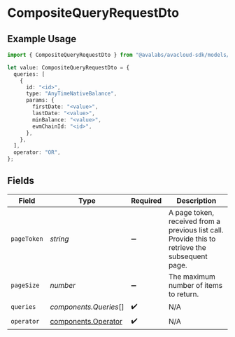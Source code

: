 # CompositeQueryRequestDto

## Example Usage

```typescript
import { CompositeQueryRequestDto } from "@avalabs/avacloud-sdk/models/components";

let value: CompositeQueryRequestDto = {
  queries: [
    {
      id: "<id>",
      type: "AnyTimeNativeBalance",
      params: {
        firstDate: "<value>",
        lastDate: "<value>",
        minBalance: "<value>",
        evmChainId: "<id>",
      },
    },
  ],
  operator: "OR",
};
```

## Fields

| Field                                                                                           | Type                                                                                            | Required                                                                                        | Description                                                                                     |
| ----------------------------------------------------------------------------------------------- | ----------------------------------------------------------------------------------------------- | ----------------------------------------------------------------------------------------------- | ----------------------------------------------------------------------------------------------- |
| `pageToken`                                                                                     | *string*                                                                                        | :heavy_minus_sign:                                                                              | A page token, received from a previous list call. Provide this to retrieve the subsequent page. |
| `pageSize`                                                                                      | *number*                                                                                        | :heavy_minus_sign:                                                                              | The maximum number of items to return.                                                          |
| `queries`                                                                                       | *components.Queries*[]                                                                          | :heavy_check_mark:                                                                              | N/A                                                                                             |
| `operator`                                                                                      | [components.Operator](../../models/components/operator.md)                                      | :heavy_check_mark:                                                                              | N/A                                                                                             |
